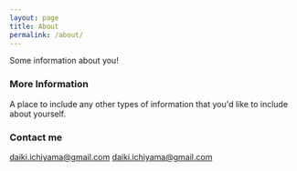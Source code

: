 ```yaml
---
layout: page
title: About
permalink: /about/
---
```


Some information about you!

### More Information

A place to include any other types of information that you'd like to include about yourself.

### Contact me
<a href="mailto:daiki.ichiyama@gmail.com">daiki.ichiyama@gmail.com<a/>
[daiki.ichiyama@gmail.com](mailto:daiki.ichiyama@gmail.com)
